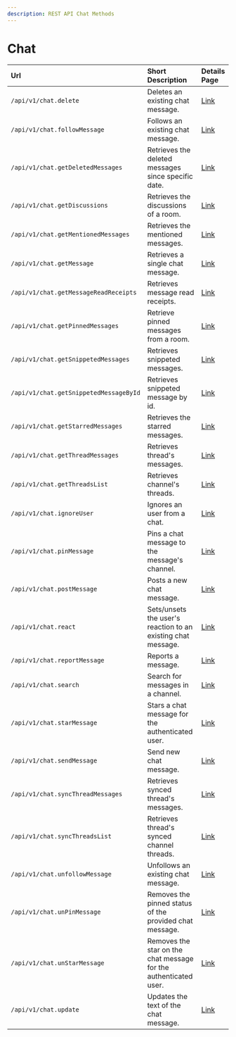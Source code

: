 ```yaml
---
description: REST API Chat Methods
---
```


# Chat

| Url | Short Description | Details Page |
| :--- | :--- | :--- |
| `/api/v1/chat.delete` | Deletes an existing chat message. | [Link](delete.md) |
| `/api/v1/chat.followMessage` | Follows an existing chat message. | [Link](followmessage.md) |
| `/api/v1/chat.getDeletedMessages` | Retrieves the deleted messages since specific date. | [Link](getdeletedmessages.md) |
| `/api/v1/chat.getDiscussions` | Retrieves the discussions of a room. | [Link](getdiscussions.md) |
| `/api/v1/chat.getMentionedMessages` | Retrieves the mentioned messages. | [Link](getmentionedmessages.md) |
| `/api/v1/chat.getMessage` | Retrieves a single chat message. | [Link](getmessage.md) |
| `/api/v1/chat.getMessageReadReceipts` | Retrieves message read receipts. | [Link](getmessagereadreceipts.md) |
| `/api/v1/chat.getPinnedMessages` | Retrieve pinned messages from a room. | [Link](getpinnedmessages.md) |
| `/api/v1/chat.getSnippetedMessages` | Retrieves snippeted messages. | [Link](getsnippetedmessages.md) |
| `/api/v1/chat.getSnippetedMessageById` | Retrieves snippeted message by id. | [Link](getsnippetedmessagebyid.md) |
| `/api/v1/chat.getStarredMessages` | Retrieves the starred messages. | [Link](getstarredmessages.md) |
| `/api/v1/chat.getThreadMessages` | Retrieves thread's messages. | [Link](getthreadmessages.md) |
| `/api/v1/chat.getThreadsList` | Retrieves channel's threads. | [Link](getthreadslist.md) |
| `/api/v1/chat.ignoreUser` | Ignores an user from a chat. | [Link](ignoreuser.md) |
| `/api/v1/chat.pinMessage` | Pins a chat message to the message's channel. | [Link](pinmessage.md) |
| `/api/v1/chat.postMessage` | Posts a new chat message. | [Link](postmessage.md) |
| `/api/v1/chat.react` | Sets/unsets the user's reaction to an existing chat message. | [Link](react.md) |
| `/api/v1/chat.reportMessage` | Reports a message. | [Link](reportmessage.md) |
| `/api/v1/chat.search` | Search for messages in a channel. | [Link](search.md) |
| `/api/v1/chat.starMessage` | Stars a chat message for the authenticated user. | [Link](starmessage.md) |
| `/api/v1/chat.sendMessage` | Send new chat message. | [Link](sendmessage.md) |
| `/api/v1/chat.syncThreadMessages` | Retrieves synced thread's messages. | [Link](syncthreadmessages.md) |
| `/api/v1/chat.syncThreadsList` | Retrieves thread's synced channel threads. | [Link](syncthreadslist.md) |
| `/api/v1/chat.unfollowMessage` | Unfollows an existing chat message. | [Link](unfollowmessage.md) |
| `/api/v1/chat.unPinMessage` | Removes the pinned status of the provided chat message. | [Link](unpinmessage.md) |
| `/api/v1/chat.unStarMessage` | Removes the star on the chat message for the authenticated user. | [Link](unstarmessage.md) |
| `/api/v1/chat.update` | Updates the text of the chat message. | [Link](update.md) |

